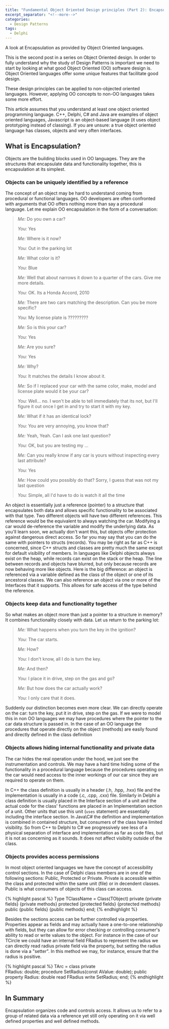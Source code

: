 ```yaml
---
title: "Fundamental Object Oriented Design principles (Part 2): Encapsulation"
excerpt_separator: "<!--more-->"
categories:
  - Design Patterns
tags:
  - Delphi
---
```

A look at Encapsulation as provided by Object Oriented languages. 

This is the second post in a series on Object Oriented design. In order to fully understand why the study of Design Patterns is important we need to start by looking at what good Object Oriented (OO) software design is. Object Oriented languages offer some unique features that facilitate good design.

These design principles can be applied to non-objected oriented languages. However, applying OO concepts to non-OO languages takes some more effort.
<!--more-->

This article assumes that you understand at least one object oriented programming language. C++, Delphi, C# and Java are examples of object oriented languages, Javascript is an object-based language (it uses object prototyping instead of classing). If you are unsure: a true object oriented language has classes, objects and very often interfaces. 

## What is Encapsulation?
Objects are the building blocks used in OO languages. They are the structures that encapsulate data and functionality together, this is encapsulation at its simplest. 

### Objects can be uniquely identified by a reference
The concept of an object may be hard to understand coming from procedural or functional languages. OO developers are often confronted with arguments that OO offers nothing more than say a procedural language. Let me explain OO encapsulation in the form of a conversation:


>*Me:* Do you own a car?
>
>*You:* Yes
>
>*Me:* Where is it now?
>
>*You:* Out in the parking lot
>
>*Me:* What color is it?
>
>*You:* Blue
>
>*Me:* Well that about narrows it down to a quarter of the cars. Give me more details.
>
>*You:* OK. Its a Honda Accord, 2010
>
>*Me:* There are two cars matching the description. Can you be more specific?
>
>*You:* My license plate is ?????????
>
>*Me:* So is this your car?
>
>*You:* Yes
>
>*Me:* Are you sure?
>
>*You:* Yes
>
>*Me:* Why?
>
>*You:* It matches the details I know about it.
>
>*Me:* So if I replaced your car with the same color, make, model and license plate would it be your car?
>
>*You:* Well... no. I won't be able to tell immediately that its not, but I'll figure it out once I get in and try to start it with my key.
>
>*Me:* What if it has an identical lock?
>
>*You:* You are very annoying, you know that?
>
>*Me:* Yeah, Yeah. Can I ask one last question?
>
>*You:* OK, but you are testing my ... 
>
>*Me:* Can you really know if any car is yours without inspecting every last attribute?
>
>*You:* Yes
>
>*Me:* How could you possibly do that? Sorry, I guess that was not my last question
>
>*You:* Simple, all I'd have to do is watch it all the time

An object is essentially just a reference (pointer) to a structure that encapsulates both data and allows specific functionality to be associated with that type. Two different objects will have two different references. This reference would be the equivalent to always watching the car. Modifying a car would de-reference the variable and modify the underlying data. As you'll learn soon, we actually don't want this, but objects offer protection against dangerous  direct access. So far you may say that you can do the same with pointers to structs (records). You may be right as far as C++ is concerned, since C++ structs and classes are pretty much the same except for default visibility of members. In languages like Delphi objects always exist on the heap, while records can exist on the stack or the heap.  The line between records and objects have blurred, but only because records are now behaving more like objects. Here is the big difference: an object is referenced via a variable defined as the class of the object or one of its ancestoral classes. We can also reference an object via one or more of the Interfaces that it supports. This allows for safe access of the type behind the reference.

### Objects keep data and functionality together
So what makes an object more than just a pointer to a structure in memory? It combines functionality closely with data. Let us return to the parking lot:


>*Me:* What happens when you turn the key in the ignition?
>
>*You:* The car starts.
>
>*Me:* How?
>
>*You:* I don't know, all I do is turn the key.
>
>*Me:* And then?
>
>*You:* I place it in drive, step on the gas and go?
>
>*Me:* But how does the car actually work?
>
>*You:* I only care that it does.
 
Suddenly our distinction becomes even more clear. We can directly operate on the car: turn the key, put it in drive, step on the gas. If we were to model this in non OO languages we may have procedures where the pointer to the car data structure is passed in. In the case of an OO language the procedures that operate directly on the object (methods) are easily found and directly defined in the class definition

### Objects allows hiding internal functionality and private data

The car hides the real operation under the hood, we just see the instrumentation and controls. We may have a hard time hiding some of the functionality in a procedural language because the procedures operating on the car would need access to the inner workings of our car since they are required to operate on them. 

In C++ the class definition is usually in a header (.h, .hpp, .hxx) file and the implementation is usually in a code (.c, .cpp, .cxx) file. Similarly in Delphi a class definition is usually placed in the Interface section of a unit and the actual code for the class' functions are placed in an Implementation section of a unit. Other units that use this unit (`uses` statement) are essentially including the interface section. In Java\C# the definition and implementation is combined in contained structure, but consumers of the class have limited visibility. So from C++ to Delphi to C# we progressively see less of a physical separation of interface and implementation as far as code files, but it is not as concerning as it sounds. It does not affect visibilty outside of the class.

### Objects provides access permissions

In most object oriented languages we have the concept of accessibility control sections. In the case of Delphi class members are in one of the following sections: Public, Protected or Private. Private is accessible within the class and protected within the same unit (file) or in decendent classes. Public is what consumers of objects of this class can access. 
 
{% highlight pascal %}
Type
  TClassName = Class(TObject)
    private
      {private fields}
      {private methods}
    protected
      {protected fields}
      {protected methods}
  public
      {public fields}
      {public methods}
  end;
{% endhighlight %}

Besides the sections access can be further controlled via properties. Properties appear as fields and may actually have a one-to-one relationship with fields, but they can allow for error checking or controlling consumer's ability to read or write values to the object. For instance in the case of our TCircle we could have an internal field FRadius to represent the radius we can directly read radius private field via the property, but setting the radius is done via a "setter". In this method we may, for instance, ensure that the radius is positive.

{% highlight pascal %}
TArc = class
private  
  FRadius: double;
  procedure SetRadius(const AValue: double);
public
  property Radius: double read FRadius write SetRadius;
end;
{% endhighlight %}

## In Summary
Encapsulation organizes code and controls access. It allows us to refer to a group of related data via a reference yet still only operating on it via well defined properties and well defined methods.


 
